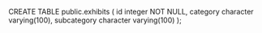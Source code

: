 CREATE TABLE public.exhibits (
    id integer NOT NULL,
    category character varying(100),
    subcategory character varying(100)
);